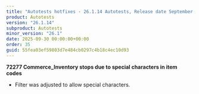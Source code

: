 ```yaml
---
title: "Autotests hotfixes - 26.1.14 Autotests, Release date September 30, 2025 - Hotfixes"
product: Autotests
version: "26.1.14"
subproduct: Autotests
minor_version: "26.1"
date: 2025-09-30 00:00:00+00:00
order: 35
guid: 55fea03ef59803d7e484cb0297c4b18c4ec10d93
---
```


<strong>72277 Commerce_Inventory stops due to special characters in item codes</strong><ul><li>Filter was adjusted to allow special characters.</li></ul>
